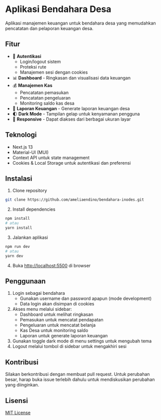 # Aplikasi Bendahara Desa

Aplikasi manajemen keuangan untuk bendahara desa yang memudahkan pencatatan dan pelaporan keuangan desa.

## Fitur

- 🔐 **Autentikasi**
  - Login/logout sistem
  - Proteksi rute
  - Manajemen sesi dengan cookies
- 📊 **Dashboard** - Ringkasan dan visualisasi data keuangan
- 💰 **Manajemen Kas**
  - Pencatatan pemasukan
  - Pencatatan pengeluaran
  - Monitoring saldo kas desa
- 📑 **Laporan Keuangan** - Generate laporan keuangan desa
- 🌓 **Dark Mode** - Tampilan gelap untuk kenyamanan pengguna
- 📱 **Responsive** - Dapat diakses dari berbagai ukuran layar

## Teknologi

- Next.js 13
- Material-UI (MUI)
- Context API untuk state management
- Cookies & Local Storage untuk autentikasi dan preferensi

## Instalasi

1. Clone repository
```bash
git clone https://github.com/ameliaendino/bendahara-inodes.git
```

2. Install dependencies
```bash
npm install
# atau
yarn install
```

3. Jalankan aplikasi
```bash
npm run dev
# atau
yarn dev
```

4. Buka [http://localhost:5500](http://localhost:5500) di browser

## Penggunaan

1. Login sebagai bendahara
   - Gunakan username dan password apapun (mode development)
   - Data login akan disimpan di cookies
2. Akses menu melalui sidebar:
   - Dashboard untuk melihat ringkasan
   - Pemasukan untuk mencatat pendapatan
   - Pengeluaran untuk mencatat belanja
   - Kas Desa untuk monitoring saldo
   - Laporan untuk generate laporan keuangan
3. Gunakan toggle dark mode di menu settings untuk mengubah tema
4. Logout melalui tombol di sidebar untuk mengakhiri sesi

## Kontribusi

Silakan berkontribusi dengan membuat pull request. Untuk perubahan besar, harap buka issue terlebih dahulu untuk mendiskusikan perubahan yang diinginkan.

## Lisensi

[MIT License](LICENSE)
